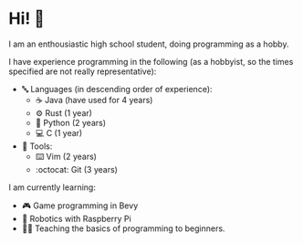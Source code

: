 # Hi! 👋

I am an enthousiastic high school student, doing programming as a hobby.

I have experience programming in the following (as a hobbyist, so the times specified are not really representative):

- 🔤 Languages (in descending order of experience):
  - ☕ Java (have used for 4 years)
  - ⚙️ Rust (1 year)
  - 🐍 Python (2 years)
  - 💻 C (1 year)
- 🧰 Tools:
  - ⌨️ Vim (2 years)
  - :octocat: Git (3 years)

I am currently learning:
- 🎮 Game programming in Bevy
- 🍓 Robotics with Raspberry Pi
- 👨‍🏫 Teaching the basics of programming to beginners.
<!---
HeikoRibberink/HeikoRibberink is a ✨ special ✨ repository because its `README.md` (this file) appears on your GitHub profile.
You can click the Preview link to take a look at your changes.
--->
